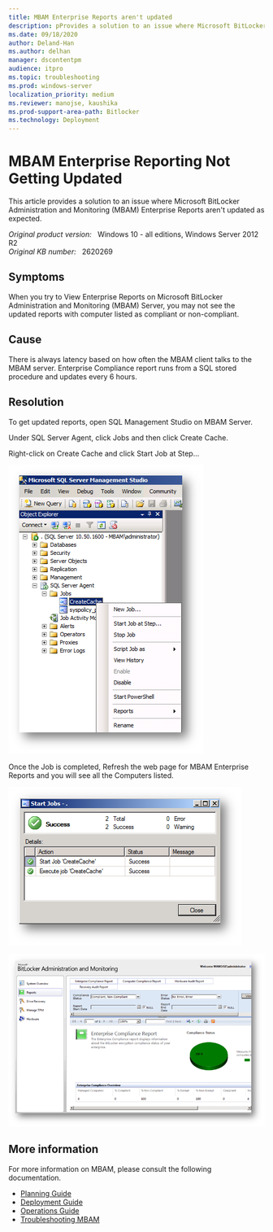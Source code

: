 ```yaml
---
title: MBAM Enterprise Reports aren't updated
description: pProvides a solution to an issue where Microsoft BitLocker Administration and Monitoring (MBAM) Enterprise Reports aren't updated as expected.
ms.date: 09/18/2020
author: Deland-Han
ms.author: delhan
manager: dscontentpm
audience: itpro
ms.topic: troubleshooting
ms.prod: windows-server
localization_priority: medium
ms.reviewer: manojse, kaushika
ms.prod-support-area-path: Bitlocker
ms.technology: Deployment
---
```

# MBAM Enterprise Reporting Not Getting Updated

This article provides a solution to an issue where Microsoft BitLocker Administration and Monitoring (MBAM) Enterprise Reports aren't updated as expected.

_Original product version:_ &nbsp; Windows 10 - all editions, Windows Server 2012 R2  
_Original KB number:_ &nbsp; 2620269

## Symptoms

When you try to View Enterprise Reports on Microsoft BitLocker Administration and Monitoring (MBAM) Server, you may not see the updated reports with computer listed as compliant or non-compliant.

## Cause

There is always latency based on how often the MBAM client talks to the MBAM server. Enterprise Compliance report runs from a SQL stored procedure and updates every 6 hours.

## Resolution

To get updated reports, open SQL Management Studio on MBAM Server.

Under SQL Server Agent, click Jobs and then click Create Cache.

Right-click on Create Cache and click Start Job at Step...

![Screenshot of the Start Job at Step option](./media/mbam-enterprise-report-not-updated/start-job-at-sept.png)

Once the Job is completed, Refresh the web page for MBAM Enterprise Reports and you will see all the Computers listed.

![Screenshot of job status](./media/mbam-enterprise-report-not-updated/jobs-status.png)

![Screenshot of MBAM Enterprise Reports](./media/mbam-enterprise-report-not-updated/mbam-enterprise-report.png)

## More information

For more information on MBAM, please consult the following documentation.

- [Planning Guide](https://onlinehelp.microsoft.com/mdop/hh285653.aspx) 
- [Deployment Guide](https://onlinehelp.microsoft.com/mdop/hh285644.aspx) 
- [Operations Guide](https://onlinehelp.microsoft.com/mdop/hh285664.aspx) 
- [Troubleshooting MBAM](https://onlinehelp.microsoft.com/mdop/hh352745.aspx)

